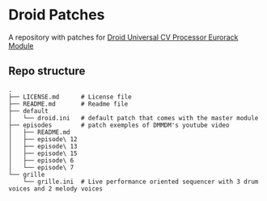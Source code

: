 # Droid Patches

A repository with patches for [Droid Universal CV Processor Eurorack Module](https://shop.dermannmitdermaschine.de/pages/droid-universal-cv-processor)

## Repo structure

```
.
├── LICENSE.md      # License file
├── README.md       # Readme file
├── default
│   └── droid.ini   # default patch that comes with the master module
├── episodes        # patch exemples of DMMDM's youtube video
│   ├── README.md
│   ├── episode\ 12
│   ├── episode\ 13
│   ├── episode\ 15
│   ├── episode\ 6
│   └── episode\ 7
└── grille
    └── grille.ini  # Live performance oriented sequencer with 3 drum voices and 2 melody voices
```
